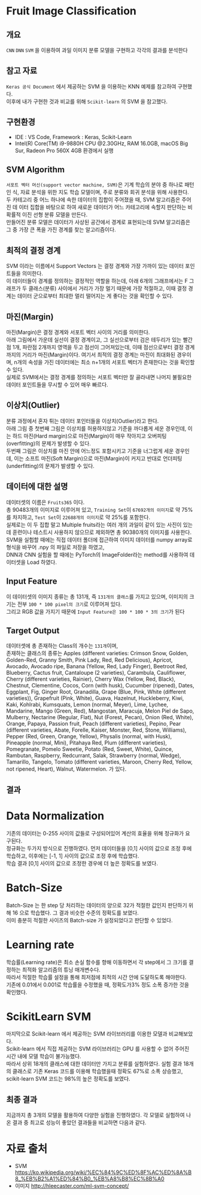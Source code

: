 # Fruit Image Classification

## 개요

`CNN` `DNN` `SVM` 을 이용하여 과일 이미지 분류 모델을 구현하고 각각의 결과를 분석한다

## 참고 자료

`Keras 공식 Document` 에서 제공하는 SVM 을 이용하는 KNN 예제를 참고하여 구현했다. <br>
이후에 내가 구현한 것과 비교를 위해 `Scikit-learn` 의 SVM 을 참고했다. <br>

## 구현환경

- IDE : VS Code, Framework : Keras, Scikit-Learn
- Intel(R) Core(TM) i9-9880H CPU @2.30GHz, RAM 16.0GB, macOS Big Sur, Radeon Pro 560X 4GB 환경에서 실행

## SVM Algorithm

`서포트 벡터 머신(support vector machine, SVM)`은 기계 학습의 분야 중 하나로 패턴 인 식, 자료 분석을 위한 지도 학습 모델이며, 주로 분류와 회귀 분석을 위해 사용한다. <br>
두 카테고리 중 어느 하나에 속한 데이터의 집합이 주어졌을 때, SVM 알고리즘은 주어진 데 이터 집합을 바탕으로 하여 새로운 데이터가 어느 카테고리에 속할지 판단하는 비확률적 이진 선형 분류 모델을 만든다. <br>
만들어진 분류 모델은 데이터가 사상된 공간에서 경계로 표현되는데 SVM 알고리즘은 그 중 가장 큰 폭을 가진 경계를 찾는 알고리즘이다. <br>

## 최적의 결정 경계

SVM 이라는 이름에서 Support Vectors 는 결정 경계와 가장 가까이 있는 데이터 포인트들을 의미한다. <br>
이 데이터들이 경계를 정의하는 결정적인 역할을 하는데, 아래 6개의 그래프에서는 F 그래프가 두 클래스(분류) 사이에서 거리가 가장 멀기 때문에 가장 적절하고, 이때 결정 경계는 데이터 군으로부터 최대한 멀리 떨어지는 게 좋다는 것을 확인할 수 있다.<br>

## 마진(Margin)

마진(Margin)은 결정 경계와 서포트 벡터 사이의 거리를 의미한다. <br>
아래 그림에서 가운데 실선이 결정 경계이고, 그 실선으로부터 검은 테두리가 있는 빨간점 1개, 파란점 2개까지 영역을 두고 점선이 그어져있는데, 이때 점선으로부터 결정 경계까지의 거리가 마진(Margin)이다.
여기서 최적의 결정 경계는 마진이 최대화된 경우이며, n개의  속성을 가진 데이터에는 최소 n+1개의 서포트 벡터가 존재한다는 것을 확인할 수 있다. <br>
실제로 SVM에서는 결정 경계를 정의하는 서포트 벡터만 잘 골라내면 나머지 불필요한 데이터 포인트들을 무시할 수 있어 매우 빠르다. <br>

## 이상치(Outlier)

분류 과정에서 혼자 튀는 데이터 포인터들을 이상치(Outlier)라고 한다. <br>
아래 그림 중 첫번째 그림은 이상치를 허용하지않고 기준을 까다롭게 세운 경우인데, 이는 하드 마진(Hard margin)으로 마진(Margin)이 매우 작아지고 오버피팅(overfitting)의 문제가 발생할 수 있다. <br>
두번째 그림은 이상치를 마진 안에 어느정도 포함시키고 기준을 너그럽게 세운 경우인데, 이는 소프트 마진(Soft Margin)으로 마진(Margin)이 커지고 반대로 언더피팅(underfitting)의 문제가 발생할 수 있다.<br>

## 데이터에 대한 설명

데이터셋의 이름은 `Fruits365` 이다. <br>
총 90483개의 이미지로 이루어져 있고, `Training Set`이 `67692개의 이미지`로 약 75%를 차지하고, `Test Set`이 `22688개의 이미지`로 약 25%를 포함한다. <br>
실제로는 이 두 집합 말고 Multiple fruits라는 여러 개의 과일이 같이 있는 사진이 있는데 훈련이나 테스트시 사용하지 않으므로 제외하면 총 90380개의 이미지를 사용한다.
SVM을 실험할 때에는 직접 데이터 폴더에 접근하여 이미지 데이터를 numpy array로 형식을 바꾸어 .npy 의 파일로 저장을 하였고, <br>
DNN과 CNN 실험을 할 때에는 PyTorch의 ImageFolder라는 method를 사용하여 데이터셋을 Load 하였다.

## Input Feature

이 데이터셋의 이미지 종류는 총 131개, 즉 `131개의 클래스`를 가지고 있으며, 이미지의 크기는 전부 `100 * 100 pixel의 크기`로 이루어져 있다. <br>
그리고 RGB 값을 가지기 때문에 `Input Feature은 100 * 100 * 3의 크기`가 된다 <br>

## Target Output

데이터셋에 총 존재하는 Class의 개수는 `131개`이며, <br>
존재하는 클래스의 종류는 Apples (different varieties: Crimson Snow, Golden, Golden-Red, Granny Smith, Pink Lady, Red, Red Delicious), Apricot, Avocado, Avocado ripe, Banana (Yellow, Red, Lady Finger), Beetroot Red, Blueberry, Cactus fruit, Cantaloupe (2 varieties), Carambula, Cauliflower, Cherry (different varieties, Rainier), Cherry Wax (Yellow, Red, Black), Chestnut, Clementine, Cocos, Corn (with husk), Cucumber (ripened), Dates, Eggplant, Fig, Ginger Root, Granadilla, Grape (Blue, Pink, White (different varieties)), Grapefruit (Pink, White), Guava, Hazelnut, Huckleberry, Kiwi, Kaki, Kohlrabi, Kumsquats, Lemon (normal, Meyer), Lime, Lychee, Mandarine, Mango (Green, Red), Mangostan, Maracuja, Melon Piel de Sapo, Mulberry, Nectarine (Regular, Flat), Nut (Forest, Pecan), Onion (Red, White), Orange, Papaya, Passion fruit, Peach (different varieties), Pepino, Pear (different varieties, Abate, Forelle, Kaiser, Monster, Red, Stone, Williams), Pepper (Red, Green, Orange, Yellow), Physalis (normal, with Husk), Pineapple (normal, Mini), Pitahaya Red, Plum (different varieties), Pomegranate, Pomelo Sweetie, Potato (Red, Sweet, White), Quince, Rambutan, Raspberry, Redcurrant, Salak, Strawberry (normal, Wedge), Tamarillo, Tangelo, Tomato (different varieties, Maroon, Cherry Red, Yellow, not ripened, Heart), Walnut, Watermelon. 가 있다.

## 결과

# Data Normalization

기존의 데이터는 0-255 사이의 값들로 구성되어있어 계산의 효율을 위해 정규화가 요구된다. <br>
정규화는 두가지 방식으로 진행하였다. 먼저 데이터들을 [0,1] 사이의 값으로 조정 후에 학습하고, 이후에는 [-1, 1] 사이의 값으로 조정 후에 학습했다. <br>
학습 결과 [0,1] 사이의 값으로 조정한 경우에 더 높은 정확도를 보였다.

# Batch-Size

Batch-Size 는 한 step 당 처리하는 데이터의 양으로 32가 적절한 값인지 판단하기 위해 16 으로 학습했다. 그 결과 비슷한 수준의 정확도를 보였다. <br>
이미 충분히 적절한 사이즈의 Batch-size 가 설정되었다고 판단할 수 있었다.

# Learning rate

학습률(Learning rate)은 최소 손실 함수를 향해 이동하면서 각 step에서 그 크기를 결정하는 최적화 알고리즘의 튜닝 매개변수다. <br>
따라서 적절한 학습률 설정을 통해 최저점에 최적의 시간 안에 도달하도록 해야한다. <br>
기존에 0.01에서 0.001로  학습률을 수정했을 때, 정확도가3% 정도 소폭 증가한 것을 확인했다.

# ScikitLearn SVM

마지막으로 Scikit-learn 에서 제공하는 SVM 라이브러리를 이용한 모델과 비교해보았다. <br>
Scikit-learn 에서 직접 제공하는 SVM 라이브러리는 GPU 를 사용할 수 없어 주어진 시간 내에 모델 학습이 불가능했다. <br>
따라서 상위 18개의 클래스에 대한 데이터만 가지고 분류를 실험하였다. 실험 결과 18개의 클래스로 기존 Keras 코드를 이용해 학습했을때 정확도 67%로 소폭 상승했고, <br>
scikit-learn SVM 코드는 98%의 높은 정확도를 보였다.

## 최종 결과

지금까지 총 3개의 모델을 활용하여 다양한 실험을 진행하였다. 각 모델로 실험하여 나온 결과 중 최고로 성능이 좋았던 결과들을 비교하면 다음과 같다.<br>

# 자료 출처

- SVM https://ko.wikipedia.org/wiki/%EC%84%9C%ED%8F%AC%ED%8A%B8_%EB%B2%A1%ED%84%B0_%EB%A8%B8%EC%8B%A0
- 이미지 http://hleecaster.com/ml-svm-concept/



